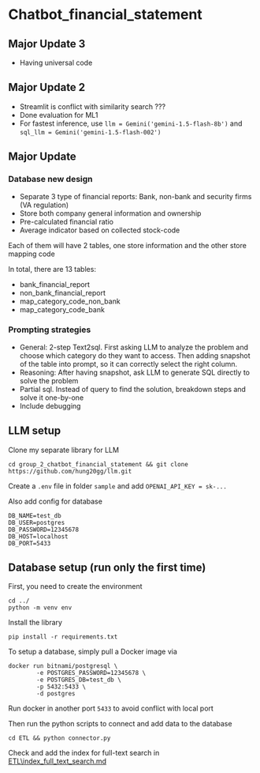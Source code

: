 # Chatbot_financial_statement

## Major Update 3
- Having universal code 

## Major Update 2

- Streamlit is conflict with similarity search ???
- Done evaluation for ML1
- For fastest inference, use `llm = Gemini('gemini-1.5-flash-8b')` and `sql_llm = Gemini('gemini-1.5-flash-002')`

## Major Update

### Database new design

- Separate 3 type of financial reports: Bank, non-bank and security firms (VA regulation)
- Store both company general information and ownership
- Pre-calculated financial ratio
- Average indicator based on collected stock-code

Each of them will have 2 tables, one store information and the other store mapping code

In total, there are 13 tables:

- bank_financial_report
- non_bank_financial_report
- map_category_code_non_bank
- map_category_code_bank

### Prompting strategies

- General: 2-step Text2sql. First asking LLM to analyze the problem and choose which category do they want to access. Then adding snapshot of the table into prompt, so it can correctly select the right column.
- Reasoning: After having snapshot, ask LLM to generate SQL directly to solve the problem
- Partial sql. Instead of query to find the solution, breakdown steps and solve it one-by-one
- Include debugging

## LLM setup

Clone my separate library for LLM


```
cd group_2_chatbot_financial_statement && git clone https://github.com/hung20gg/llm.git

```

Create a `.env` file in folder `sample` and add `OPENAI_API_KEY = sk-...`

Also add config for database

```
DB_NAME=test_db
DB_USER=postgres
DB_PASSWORD=12345678
DB_HOST=localhost
DB_PORT=5433
```

## Database setup (run only the first time)

First, you need to create the environment

```
cd ../
python -m venv env
```

Install the library

```
pip install -r requirements.txt
```

To setup a database, simply pull a Docker image via

```
docker run bitnami/postgresql \
		-e POSTGRES_PASSWORD=12345678 \
		-e POSTGRES_DB=test_db \
		-p 5432:5433 \
		-d postgres
```

Run docker in another port `5433` to avoid conflict with local port

Then run the python scripts to connect and add data to the database

```
cd ETL && python connector.py
```

Check and add the index for full-text search in [ETL\index_full_text_search.md](ETL\index_full_text_search.md)
